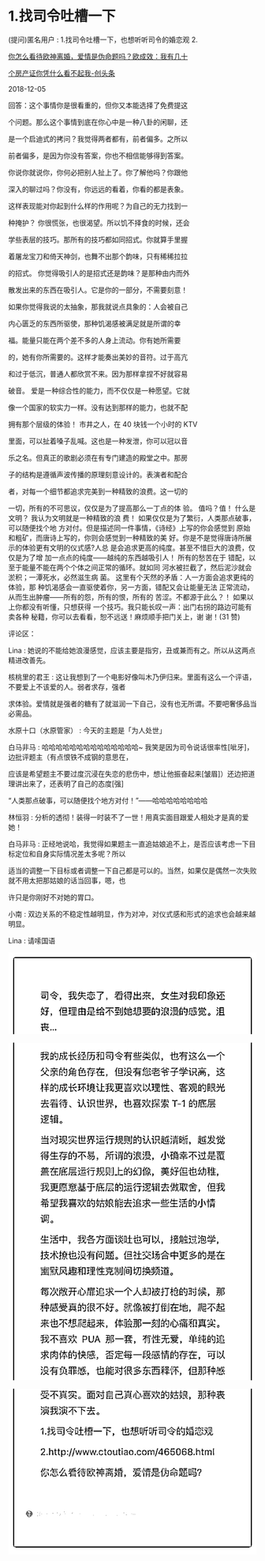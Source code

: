 # 1.找司令吐槽一下

(提问)匿名用户 : 1.找司令吐槽一下，也想听听司令的婚恋观 2.

[你怎么看待欧神离婚，爱情是伪命题吗？](http://www.ctoutiao.com/465068.html)[欧成效：我有几十](http://www.ctoutiao.com/465068.html)

[个房产证你凭什么看不起我](http://www.ctoutiao.com/465068.html)[-](http://www.ctoutiao.com/465068.html)[创头条](http://www.ctoutiao.com/465068.html)

2018-12-05

回答：这个事情你是很看重的，但你又本能选择了免费提这

个问题。那么这个事情到底在你心中是一种八卦的闲聊，还

是一个启迪式的拷问？我觉得两者都有，前者偏多。之所以

前者偏多，是因为你没有答案，你也不相信能够得到答案。

你说你就说你，你何必把别人扯上了。你了解他吗？你跟他

深入的聊过吗？你没有，你远远的看着，你看的都是表象。

这样表现能对你起到什么样的作用呢？为自己的无力找到一

种掩护？ 你很慌张，也很渴望。所以饥不择食的时候，还会

学些表层的技巧。那所有的技巧都如同招式。你就算手里握

着屠龙宝刀和倚天神剑，也舞不出那个韵味，只有稀稀拉拉

的招式。 你觉得吸引人的是招式还是韵味？是那种由内而外

散发出来的东西在吸引人。它是你的一部分，不需要刻意！

如果你觉得我说的太抽象，那我就说点具象的：人会被自己

内心匮乏的东西所驱使，那种饥渴感被满足就是所谓的幸

福。能量只能在两个差不多的人身上流动。你有她所需要

的，她有你所需要的。这样才能奏出美妙的音符。过于高亢

和过于低沉，普通人都欣赏不来。因为那样拿捏不好就容易

破音。 爱是一种综合性的能力，而不仅仅是一种愿望。它就

像一个国家的软实力一样。没有达到那样的能力，也就不配

拥有那个层级的体验！ 市井之人，在 40 块钱一个小时的 KTV

里面，可以扯着嗓子乱喊。这也是一种发泄，你可以冠以音

乐之名。但真正的歌剧必须在有专门建造的殿堂之中。那房

子的结构是遵循声波传播的原理刻意设计的。表演者和配合

者，对每一个细节都追求完美到一种精致的浪费。这一切的

一切，所有的不可思议，仅仅是为了提高那么一丁点的体 验。 值吗？值！ 什么是文明？ 我认为文明就是一种精致的浪 费！ 如果仅仅是为了繁衍，人类那点破事，可以随便找个地 方对付。但是描述同一件事情，《诗经》上写的你会感觉到 原始和粗矿，而唐诗上写的，你则会感觉到一种精致的美 好。你是不是觉得唐诗所展示的体验更有文明的仪式感?人总 是会追求更高的纯度。甚至不惜巨大的浪费，仅仅是为了增 加一点点的纯度——越纯的东西越吸引人！ 所有的愁苦在于 错配，以至于能量不能在两个个体之间正常的循环。就如同 河水被拦截了，然后泥沙就会淤积；一潭死水，必然滋生病 菌。 这里有个天然的矛盾：人一方面会追求更纯的体验，那 种饥渴感会一直驱使着你，另一方面，错配又会让能量无法 正常流动，从而生出肿瘤——所有的怨，所有的恨，所有的 苦涩。不都源于此么？！ 如果以上你都没有听懂，只想获得 一个技巧。我只能长叹一声：出门右拐的路边可能有卖各种 秘籍，你可以去看看，恕不远送！麻烦顺手把门关上，谢 谢！(31 赞)

评论区：

Lina : 她说的不能给她浪漫感觉，应该主要是指穷，丑或兼而有之。所以从这两点精进改善先。

核桃里的君王 : 这让我想到了一个电影好像叫木乃伊归来。里面有这么一个评语，不要爱上不该爱的人。弱者求存，强者

求体验。爱情就是强者的糖有了就滋润一下自己，没有也无所谓。不要吧奢侈品当必需品。

水原十口（水原管家） : 今天的主题是「为人处世」

白马非马 : 哈哈哈哈哈哈哈哈哈哈哈哈哈哈~ 我笑是因为司令说话很率性[呲牙]，边批评题主（有点恨铁不成钢的意思在，

应该是希望题主不要过度沉浸在失恋的悲伤中，想让他振奋起来[皱眉]）还边把道理讲出来了，还表明了自己的态度[强]

“人类那点破事，可以随便找个地方对付！”——哈哈哈哈哈哈哈哈

林恒羽 : 分析的透彻！装得一时装不了一世！用真实面目跟爱人相处才是真的爱她！

白马非马 : 正经地说哈，我觉得如果题主一直追姑娘追不上，是否应该考虑一下目标定位和自身实际情况差太多呢？所以

适当的调整一下目标或者调整一下自己都是可以的。当然，如果仅是偶然一次失败就不用太把那姑娘的话当回事，嗯，也

许只是你刚好不对她的胃口。

小南 : 双边关系的不稳定性越明显，作为对冲，对仪式感和形式的追求也会越来越明显。

Lina : 请嗦国语

![image](img/Image_307.png)

![image](img/Image_308.png)

![image](img/Image_309.png)